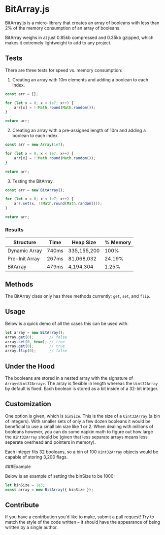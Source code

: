# BitArray.js

BitArray.js is a micro-library that creates an array of booleans with less than 2% of the memory consumption of an array of booleans.

BitArray weighs in at just 0.85kb compressed and 0.35kb gzipped, which makes it extremely lightweight to add to any project.

## Tests

There are three tests for speed vs. memory consumption:

1. Creating an array with 10m elements and adding a boolean to each index.

```js
const arr = [];

for (let x = 0; x < 1e7; x++) {
    arr[x] = !!Math.round(Math.random());
}

return arr;
```

2. Creating an array with a pre-assigned length of 10m and adding a boolean to each index.

```js
const arr = new Array(1e7);

for (let x = 0; x < 1e7; x++) {
    arr[x] = !!Math.round(Math.random());
}

return arr;
```

3. Testing the BitArray.

```js
const arr = new BitArray();

for (let x = 0; x < 1e7; x++) {
    arr.set(x, !!Math.round(Math.random()));
}

return arr;
```

### Results

| Structure      | Time  | Heap Size   | % Memory |
| -------------- | ----- | ----------  | -------- |
| Dynamic Array  | 740ms | 335,155,200 | 100%     |
| Pre-Init Array | 267ms | 81,068,032  | 24.19%   |
| BitArray       | 479ms | 4,194,304   | 1.25%    |

## Methods

The BitArray class only has three methods currently: `get`, `set`, and `flip`.

## Usage

Below is a quick demo of all the cases this can be used with:

```js
let array = new BitArray();
array.get(0);       // false
array.set(0, true); // true
array.get(0);       // true
array.flip(0);      // false
```

## Under the Hood

The booleans are stored in a nested array with the signature of `Array<Uint32Array>`. The array is flexible in length whereas the `Uint32Array` by default is fixed. Each boolean is stored as a bit inside of a 32-bit integer.

## Customization

One option is given, which is `binSize`. This is the size of a `Uint32Array` (a bin of integers). With smaller sets of only a few dozen booleans it would be beneficial to use a small bin size like 1 or 2. When dealing with millions of booleans however, you can do some napkin math to figure out how large the `Uint32Array` should be (given that less separate arrays means less seperate overhead and pointers in memory).

Each integer fits 32 booleans, so a bin of 100 `Uint32Array` objects would be capable of storing 3,200 flags.

###Example

Below is an example of setting the binSize to be 1000:

```js
let binSize = 1e3;
const array = new BitArray({ binSize });
```

## Contribute

If you have a contribution you'd like to make, submit a pull request! Try to match the style of the code written – it should have the appearance of being written by a single author.
